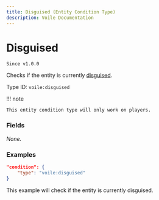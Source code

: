 ```yaml
---
title: Disguised (Entity Condition Type)
description: Voile Documentation
---
```


# Disguised

`Since v1.0.0`

Checks if the entity is currently [disguised](../bientity-action-types/disguise.md).

Type ID: `voile:disguised`

!!! note

    This entity condition type will only work on players.

### Fields

*None.*

### Examples

```json
"condition": {
    "type": "voile:disguised"
}
```

This example will check if the entity is currently disguised.